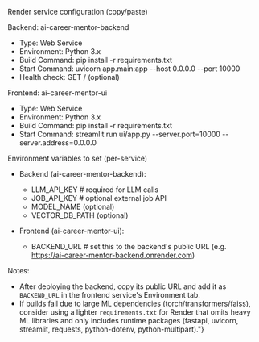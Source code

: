 Render service configuration (copy/paste)

Backend: ai-career-mentor-backend
- Type: Web Service
- Environment: Python 3.x
- Build Command: pip install -r requirements.txt
- Start Command: uvicorn app.main:app --host 0.0.0.0 --port 10000
- Health check: GET / (optional)

Frontend: ai-career-mentor-ui
- Type: Web Service
- Environment: Python 3.x
- Build Command: pip install -r requirements.txt
- Start Command: streamlit run ui/app.py --server.port=10000 --server.address=0.0.0.0

Environment variables to set (per-service)
- Backend (ai-career-mentor-backend):
  - LLM_API_KEY  # required for LLM calls
  - JOB_API_KEY  # optional external job API
  - MODEL_NAME (optional)
  - VECTOR_DB_PATH (optional)

- Frontend (ai-career-mentor-ui):
  - BACKEND_URL  # set this to the backend's public URL (e.g. https://ai-career-mentor-backend.onrender.com)

Notes:
- After deploying the backend, copy its public URL and add it as `BACKEND_URL` in the frontend service's Environment tab.
- If builds fail due to large ML dependencies (torch/transformers/faiss), consider using a lighter `requirements.txt` for Render that omits heavy ML libraries and only includes runtime packages (fastapi, uvicorn, streamlit, requests, python-dotenv, python-multipart)."}